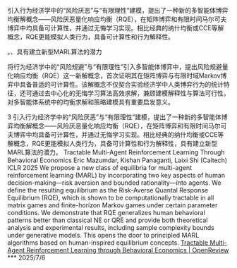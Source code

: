 引入行为经济学中的“风险厌恶”与“有限理性”建模，提出了一种新的多智能体博弈均衡解概念——风险厌恶量化响应均衡（RQE），在矩阵博弈和有限时间马尔可夫博弈中均具备可计算性，并通过无悔学习实现。相比经典的纳什均衡或CCE等解概念，RQE更能模拟人类行为，具备可计算性和行为解释性。

。、具有建立新型MARL算法的潜力

将行为经济学中的“风险规避”与“有限理性”引入多智能体博弈中，提出风险规避量化响应均衡（RQE）这一新解概念，首次证明其在矩阵博弈与有限时域Markov博弈中具备普适的可计算性。该解概念不仅契合实验经济学中人类博弈行为的统计特征，还可通过去中心化的无悔学习算法高效求解，兼顾建模解释性与算法可行性，对多智能体系统中的均衡求解和策略建模具有重要启发意义。


3	引入行为经济学中的“风险厌恶”与“有限理性”建模，提出了一种新的多智能体博弈均衡解概念——风险厌恶量化响应均衡（RQE），在矩阵博弈和有限时间马尔可夫博弈中均具备可计算性，并通过无悔学习实现。相比经典的纳什均衡或CCE等解概念，RQE更能模拟人类行为，具备可计算性和行为解释性，具有建立新型MARL算法的潜力。	Tractable Multi-Agent Reinforcement Learning Through Behavioral Economics	Eric Mazumdar, Kishan Panaganti, Laixi Shi (Caltech)	ICLR 2025	We propose a new class of equilibria for multi-agent reinforcement learning (MARL) by incorporating two key aspects of human decision-making—risk aversion and bounded rationality—into agents. We define the resulting equilibrium as the Risk-Averse Quantal Response Equilibrium (RQE), which is shown to be computationally tractable in all matrix games and finite-horizon Markov games under certain parameter conditions. We demonstrate that RQE generalizes human behavioral patterns better than classical NE or QRE and provide both theoretical analysis and experimental results, including sample complexity bounds under generative models. This opens the door to principled MARL algorithms based on human-inspired equilibrium concepts.	[Tractable Multi-Agent Reinforcement Learning through Behavioral Economics \| OpenReview](https://openreview.net/forum?id=stUKwWBuBm)	***	2025/7/6
